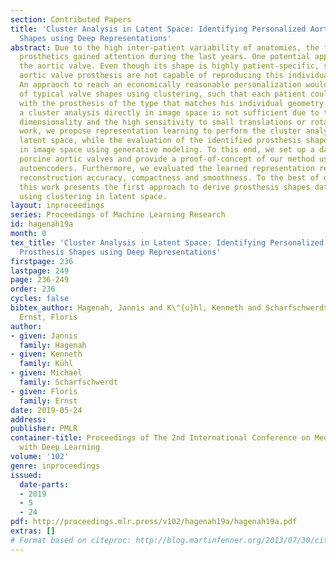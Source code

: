 ```yaml
---
section: Contributed Papers
title: 'Cluster Analysis in Latent Space: Identifying Personalized Aortic Valve Prosthesis
  Shapes using Deep Representations'
abstract: Due to the high inter-patient variability of anatomies, the field of personalized
  prosthetics gained attention during the last years. One potential application is
  the aortic valve. Even though its shape is highly patient-specific, state-of-the-art
  aortic valve prosthesis are not capable of reproducing this individual geometry.
  An appraoch to reach an economically reasonable personalization would be the identification
  of typical valve shapes using clustering, such that each patient could be treated
  with the prosthesis of the type that matches his individual geometry best. However,
  a cluster analysis directly in image space is not sufficient due to the curse of
  dimensionality and the high sensitivity to small translations or rotations. In this
  work, we propose representation learning to perform the cluster analysis in the
  latent space, while the evaluation of the identified prosthesis shapes is performed
  in image space using generative modeling. To this end, we set up a data set of 58
  porcine aortic valves and provide a proof-of-concept of our method using convolutional
  autoencoders. Furthermore, we evaluated the learned representation regarding its
  reconstruction accuracy, compactness and smoothness. To the best of our knowledge,
  this work presents the first approach to derive prosthesis shapes data-drivenly
  using clustering in latent space.
layout: inproceedings
series: Proceedings of Machine Learning Research
id: hagenah19a
month: 0
tex_title: 'Cluster Analysis in Latent Space: Identifying Personalized Aortic Valve
  Prosthesis Shapes using Deep Representations'
firstpage: 236
lastpage: 249
page: 236-249
order: 236
cycles: false
bibtex_author: Hagenah, Jannis and K\"{u}hl, Kenneth and Scharfschwerdt, Michael and
  Ernst, Floris
author:
- given: Jannis
  family: Hagenah
- given: Kenneth
  family: Kühl
- given: Michael
  family: Scharfschwerdt
- given: Floris
  family: Ernst
date: 2019-05-24
address: 
publisher: PMLR
container-title: Proceedings of The 2nd International Conference on Medical Imaging
  with Deep Learning
volume: '102'
genre: inproceedings
issued:
  date-parts:
  - 2019
  - 5
  - 24
pdf: http://proceedings.mlr.press/v102/hagenah19a/hagenah19a.pdf
extras: []
# Format based on citeproc: http://blog.martinfenner.org/2013/07/30/citeproc-yaml-for-bibliographies/
---
```

